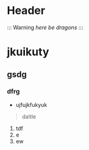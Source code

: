 <!-- TITLE: Test -->
<!-- SUBTITLE: A quick summary of Test -->

# Header

::: Warning
*here be dragons*
:::
# jkuikuty
## gsdg
### dfrg
* ujfujkfukyuk 


> daltle 



1. tdf
2. e
3. ew


